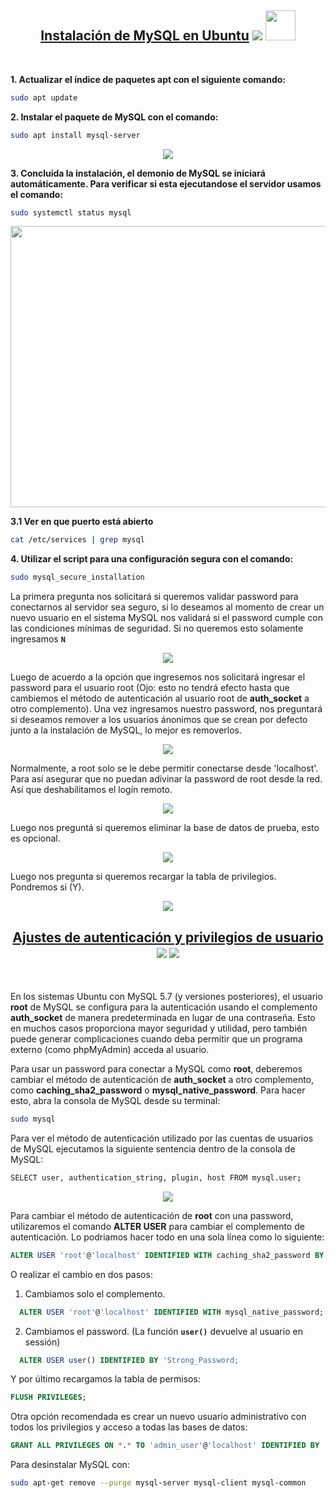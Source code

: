 [comment]: <> (Author: Marco Contreras Herrera)
[comment]: <> (Email: enidev911@gmail.com)

<h2 align="center">
  <u>Instalación de MySQL en Ubuntu</u>
  <img src="../../../../assets/ico/MySQL_Logo.ico">
  <img src="../../../../assets/ico/ubuntu_gr.ico" width="48">
</h2>

<br>


**1. Actualizar el índice de paquetes apt con el siguiente comando:**  

```bash
sudo apt update
```


**2. Instalar el paquete de MySQL con el comando:**  

```bash
sudo apt install mysql-server
```

<p align="center">
  <img src="../assets/png/ub/step1_mysql.png"/>
</p>


**3. Concluida la instalación, el demonio de MySQL se iniciará automáticamente. Para verificar si esta ejecutandose el servidor usamos el comando:**  

```bash
sudo systemctl status mysql
```

<p align="center">
  <img src="../assets/png/ub/status_mysql.png" height="450" width="900"/>
</p>


**3.1 Ver en que puerto está abierto**

```bash
cat /etc/services | grep mysql
```


**4. Utilizar el script para una configuración segura con el comando:**  

```bash
sudo mysql_secure_installation
```

La primera pregunta nos solicitará si queremos validar password para conectarnos al servidor sea seguro, si lo deseamos al momento de crear un nuevo usuario en el sistema MySQL nos validará si el password cumple con las condiciones mínimas de seguridad. Si no queremos esto solamente ingresamos **`N`**


<p align="center">
  <img src="../assets/png/ub/step1_mysql_secure_install.png"/>
</p>


Luego de acuerdo a la opción que ingresemos nos solicitará ingresar el password para el usuario root (Ojo: esto no tendrá efecto hasta que cambiemos el método de autenticación al usuario root de **auth_socket** a  otro complemento). Una vez ingresamos nuestro password, nos preguntará si deseamos remover a los usuarios ánonimos que se crean por defecto junto a la instalación de MySQL, lo mejor es removerlos.  

<p align="center">
  <img src="../assets/png/ub/step2_mysql_secure_install.png"/>
</p>


Normalmente, a root solo se le debe permitir conectarse desde 'localhost'. Para así asegurar que no puedan adivinar la password de root desde la red. Así que deshabilitamos el logín remoto.  

<p align="center">
  <img src="../assets/png/ub/step3_mysql_secure_install.png"/>
</p>

Luego nos preguntá si queremos eliminar la base de datos de prueba, esto es opcional. 

<p align="center">
  <img src="../assets/png/ub/step4_mysql_secure_install.png"/>
</p>


Luego nos pregunta si queremos recargar la tabla de privilegios. Pondremos si (Y).  

<p align="center">
  <img src="../assets/png/ub/step5_mysql_secure_install.png"/>
</p>



<h2 align="center">
  <u>Ajustes de autenticación y privilegios de usuario</u>
  <img src="../../../../assets/ico/MySQL_Logo.ico">
  <img src="../../../../assets/ico/database_administrators_group(48).ico">
</h2>

<br>

En los sistemas Ubuntu con MySQL 5.7 (y versiones posteriores), el usuario **root** de MySQL se configura para la autenticación usando el complemento **auth_socket** de manera predeterminada en lugar de una contraseña. Esto en muchos casos proporciona mayor seguridad y utilidad, pero también puede generar complicaciones cuando deba permitir que un programa externo (como phpMyAdmin) acceda al usuario.  

Para usar un password para conectar a MySQL como **root**, deberemos cambiar el método de autenticación de **auth_socket** a otro complemento, como **caching_sha2_password** o **mysql_native_password**. Para hacer esto, abra la consola de MySQL desde su terminal:

```bash
sudo mysql
```

Para ver el método de autenticación utilizado por las cuentas de usuarios de MySQL ejecutamos la siguiente sentencia dentro de la consola de MySQL:  

```bash
SELECT user, authentication_string, plugin, host FROM mysql.user;
```

<p align="center">
  <img src="../assets/png/ub/auth_user.png"/>
</p>


Para cambiar el método de autenticación de **root** con una password, utilizaremos el comando **ALTER USER** para cambiar el complemento de autenticación. Lo podriamos hacer todo en una sola línea como lo siguiente:


```sql
ALTER USER 'root'@'localhost' IDENTIFIED WITH caching_sha2_password BY 'password';
```

O realizar el cambio en dos pasos:

1. Cambiamos solo el complemento.
```sql
  ALTER USER 'root'@'localhost' IDENTIFIED WITH mysql_native_password;
```
2. Cambiamos el password. (La función **`user()`** devuelve al usuario en sessión) 
```sql
  ALTER USER user() IDENTIFIED BY 'Strong_Password;
```


Y por último recargamos la tabla de permisos:  

```sql
FLUSH PRIVILEGES;
```

Otra opción recomendada es crear un nuevo usuario administrativo con todos los privilegios y acceso a todas las bases de datos:

```sql
GRANT ALL PRIVILEGES ON *.* TO 'admin_user'@'localhost' IDENTIFIED BY 'very_strong_password';
```


Para desinstalar MySQL con:

```bash
sudo apt-get remove --purge mysql-server mysql-client mysql-common
```

